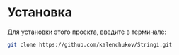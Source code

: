 # Установка
Для установки этого проекта, введите в терминале:

```bash
git clone https://github.com/kalenchukov/Stringi.git
```
